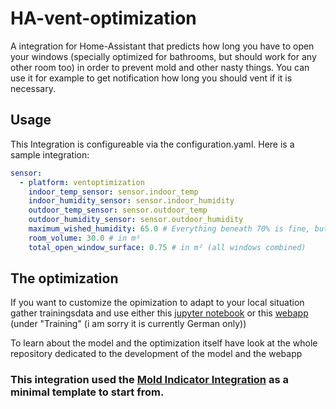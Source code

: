 # HA-vent-optimization
A integration for Home-Assistant that predicts how long you have to open your windows (specially optimized for bathrooms, but should work for any other room too) in order to prevent mold and other nasty things. You can use it for example to get notification how long you should vent if it is necessary.

## Usage
This Integration is configureable via the configuration.yaml. Here is a sample integration:

```yaml
sensor:
  - platform: ventoptimization
    indoor_temp_sensor: sensor.indoor_temp
    indoor_humidity_sensor: sensor.indoor_humidity
    outdoor_temp_sensor: sensor.outdoor_temp
    outdoor_humidity_sensor: sensor.outdoor_humidity
    maximum_wished_humidity: 65.0 # Everything beneath 70% is fine, but i use 65 as a safty buffer
    room_volume: 30.0 # in m³
    total_open_window_surface: 0.75 # in m² (all windows combined)
```

## The optimization
If you want to customize the opimization to adapt to your local situation gather trainingsdata and use either this [jupyter notebook](https://github.com/HrGaertner/vent-optimization/blob/main/model-training.ipynb) or this [webapp](https://hrgaertner.github.io/vent-optimization/) (under "Training" (i am sorry it is currently German only))

To learn about the model and the optimization itself have look at the whole repository dedicated to the development of the model and the webapp


### This integration used the [Mold Indicator Integration](https://www.home-assistant.io/integrations/mold_indicator/) as a minimal template to start from.
